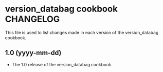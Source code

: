 # version_databag cookbook CHANGELOG

This file is used to list changes made in each version of the version_databag cookbook.

## 1.0 (yyyy-mm-dd)

- The 1.0 release of the version_databag cookbook

